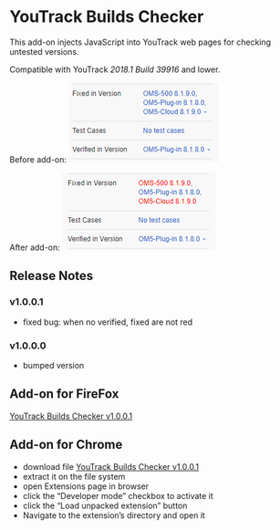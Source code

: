 # YouTrack Builds Checker
This add-on injects JavaScript into YouTrack web pages for checking untested versions. 

Compatible with YouTrack *2018.1 Build 39916* and lower.

Before add-on: 
![before](Before.png)

After add-on:
![after](After.png)

## Release Notes
### v1.0.0.1
* fixed bug: when no verified, fixed are not red 

### v1.0.0.0
* bumped version 

## Add-on for FireFox
[YouTrack Builds Checker v1.0.0.1](https://addons.mozilla.org/cs/firefox/addon/youtrack-builds-checker/)

## Add-on for Chrome
* download file [YouTrack Builds Checker v1.0.0.1](https://github.com/cernyjan/YouTrack-BuildsChecker/releases/tag/v1.0.0.1)
* extract it on the file system
* open Extensions page in browser
* click the “Developer mode” checkbox to activate it
* click the “Load unpacked extension” button
* Navigate to the extension’s directory and open it
